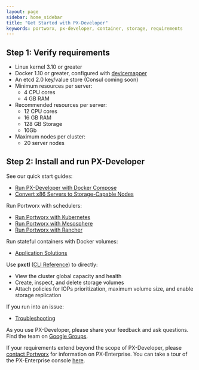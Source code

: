 ```yaml
---
layout: page
sidebar: home_sidebar
title: "Get Started with PX-Developer"
keywords: portworx, px-developer, container, storage, requirements
---
```

## Step 1: Verify requirements

* Linux kernel 3.10 or greater
* Docker 1.10 or greater, configured with [devicemapper](https://docs.docker.com/engine/userguide/storagedriver/device-mapper-driver/#/configure-docker-with-devicemapper)
* An etcd 2.0 key/value store (Consul coming soon)
* Minimum resources per server:
  * 4 CPU cores
  * 4 GB RAM
* Recommended resources per server:
  * 12 CPU cores
  * 16 GB RAM
  * 128 GB Storage
  * 10Gb
* Maximum nodes per cluster:
  * 20 server nodes

## Step 2: Install and run PX-Developer

See our quick start guides:

* [Run PX-Developer with Docker Compose](run-with-compose.html)
* [Convert x86 Servers to Storage-Capable Nodes](convert-x86-to-storage-nodes.html)

Run Portworx with schedulers:

* [Run Portworx with Kubernetes](run-with-k8s.html)
* [Run Portworx with Mesosphere](run-with-mesosphere.html)
* [Run Portworx with Rancher](run-with-rancher.html)

Run stateful containers with Docker volumes:

* [Application Solutions](application-solutions.html)

Use **pxctl** ([CLI Reference](cli-reference.html)) to directly:

* View the cluster global capacity and health
* Create, inspect, and delete storage volumes
* Attach policies for IOPs prioritization, maximum volume size, and enable storage replication

If you run into an issue:

* [Troubleshooting](troubleshooting.html)

As you use PX-Developer, please share your feedback and ask questions. Find the team on [Google Groups](https://groups.google.com/forum/#!forum/portworx).

If your requirements extend beyond the scope of PX-Developer, please [contact Portworx](http://portworx.com/contact-us/) for information on PX-Enterprise. You can take a tour of the PX-Enterprise console [here](get-started-px-enterprise.html#step-3-take-a-tour-of-the-px-enterprise-web-console).
